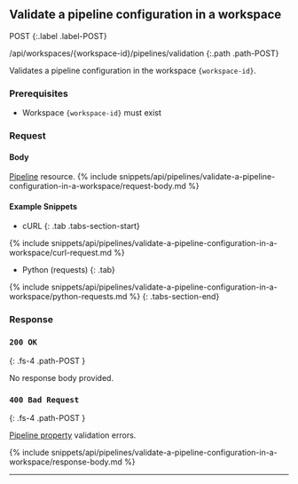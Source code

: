 ## Validate a pipeline configuration in a workspace

POST
{:.label .label-POST}

/api/workspaces/{workspace-id}/pipelines/validation
{:.path .path-POST}

Validates a pipeline configuration in the workspace `{workspace-id}`.

### Prerequisites
- Workspace `{workspace-id}` must exist

### Request
#### Body

[Pipeline](#pipeline) resource.
{% include snippets/api/pipelines/validate-a-pipeline-configuration-in-a-workspace/request-body.md %}

#### Example Snippets
- cURL
{: .tab .tabs-section-start}

{% include snippets/api/pipelines/validate-a-pipeline-configuration-in-a-workspace/curl-request.md %}

- Python (requests)
{: .tab}

{% include snippets/api/pipelines/validate-a-pipeline-configuration-in-a-workspace/python-requests.md %}
{: .tabs-section-end}

### Response
### `200 OK`
{: .fs-4 .path-POST }

No response body provided.

### `400 Bad Request`
{: .fs-4 .path-POST }

[Pipeline property](pipelines#properties) validation errors.

{% include snippets/api/pipelines/validate-a-pipeline-configuration-in-a-workspace/response-body.md %}

---

